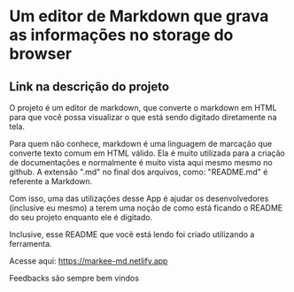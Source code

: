 # Um editor de Markdown que grava as informações no storage do browser

## Link na descrição do projeto

O projeto é um editor de markdown, que converte o markdown em HTML para que você possa visualizar o que está sendo digitado diretamente na tela.

Para quem não conhece, markdown é uma linguagem de marcação que converte texto comum em HTML válido. Ela é muito utilizada para a criação de documentações e normalmente é muito vista aqui mesmo mesmo no github. A extensão ".md" no final dos arquivos, como: "README.md" é referente a Markdown.

Com isso, uma das utilizações desse App é ajudar os desenvolvedores (inclusive eu mesmo) a terem uma noção de como está ficando o README do seu projeto enquanto ele é digitado.

Inclusive, esse README que você está lendo foi criado utilizando a ferramenta.

Acesse aqui: https://markee-md.netlify.app

Feedbacks são sempre bem vindos
